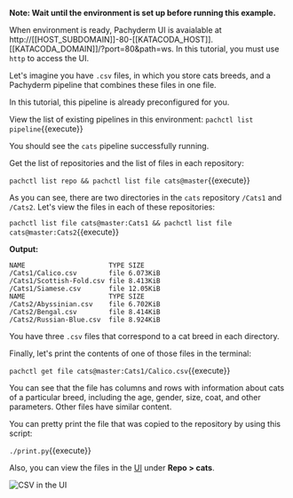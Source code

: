 **Note: Wait until the environment is set up before running
this example.**

When environment is ready, Pachyderm UI is avaialable
at http://[[HOST_SUBDOMAIN]]-80-[[KATACODA_HOST]].[[KATACODA_DOMAIN]]/?port=80&path=ws. In this tutorial, you must use
`http` to access the UI.

Let's imagine you have `.csv` files, in which you
store cats breeds, and a Pachyderm pipeline
that combines these files in one file.

In this tutorial, this pipeline is already preconfigured
for you.

View the list of existing pipelines in this environment:
`pachctl list pipeline`{{execute}}

You should see the `cats` pipeline successfully running.

Get the list of repositories and the list of files in each
repository:

`pachctl list repo && pachctl list file cats@master`{{execute}}

As you can see, there are two directories in the `cats`
repository `/Cats1` and `/Cats2`. Let's view the files in each
of these repositories:

`pachctl list file cats@master:Cats1 && pachctl list file cats@master:Cats2`{{execute}}

**Output:**

```
NAME                     TYPE SIZE
/Cats1/Calico.csv        file 6.073KiB
/Cats1/Scottish-Fold.csv file 8.413KiB
/Cats1/Siamese.csv       file 12.05KiB
NAME                     TYPE SIZE
/Cats2/Abyssinian.csv    file 6.702KiB
/Cats2/Bengal.csv        file 8.414KiB
/Cats2/Russian-Blue.csv  file 8.924KiB
```

You have three `.csv` files that correspond to a cat breed
in each directory.

Finally, let's print the contents of one of those files in
the terminal:

`pachctl get file cats@master:Cats1/Calico.csv`{{execute}}

You can see that the file has columns and rows with information
about cats of a particular breed, including the age, gender, size, coat,
and other parameters. Other files have similar content.

You can pretty print the file that was copied to the repository by using this
script:

`./print.py`{{execute}}

Also, you can view the files in the [UI](http://[[HOST_SUBDOMAIN]]-80-[[KATACODA_HOST]].[[KATACODA_DOMAIN]]/?port=80&path=ws/app/repos/cats/commits) under **Repo > cats**.

![CSV in the UI](/svekars/scenarios/datum-intro/assets/ui-file-browse-cats.png)
